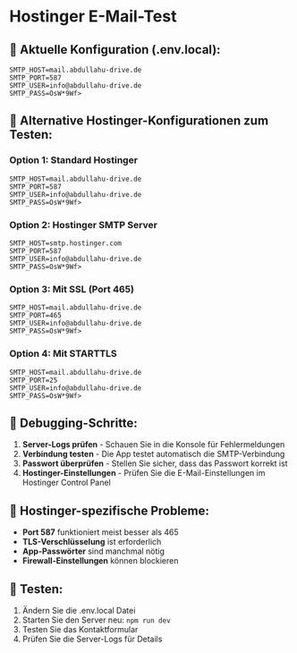 # Hostinger E-Mail-Test

## 🔧 Aktuelle Konfiguration (.env.local):

```env
SMTP_HOST=mail.abdullahu-drive.de
SMTP_PORT=587
SMTP_USER=info@abdullahu-drive.de
SMTP_PASS=OsW*9Wf>
```

## 🧪 Alternative Hostinger-Konfigurationen zum Testen:

### Option 1: Standard Hostinger
```env
SMTP_HOST=mail.abdullahu-drive.de
SMTP_PORT=587
SMTP_USER=info@abdullahu-drive.de
SMTP_PASS=OsW*9Wf>
```

### Option 2: Hostinger SMTP Server
```env
SMTP_HOST=smtp.hostinger.com
SMTP_PORT=587
SMTP_USER=info@abdullahu-drive.de
SMTP_PASS=OsW*9Wf>
```

### Option 3: Mit SSL (Port 465)
```env
SMTP_HOST=mail.abdullahu-drive.de
SMTP_PORT=465
SMTP_USER=info@abdullahu-drive.de
SMTP_PASS=OsW*9Wf>
```

### Option 4: Mit STARTTLS
```env
SMTP_HOST=mail.abdullahu-drive.de
SMTP_PORT=25
SMTP_USER=info@abdullahu-drive.de
SMTP_PASS=OsW*9Wf>
```

## 🐛 Debugging-Schritte:

1. **Server-Logs prüfen** - Schauen Sie in die Konsole für Fehlermeldungen
2. **Verbindung testen** - Die App testet automatisch die SMTP-Verbindung
3. **Passwort überprüfen** - Stellen Sie sicher, dass das Passwort korrekt ist
4. **Hostinger-Einstellungen** - Prüfen Sie die E-Mail-Einstellungen im Hostinger Control Panel

## 📧 Hostinger-spezifische Probleme:

- **Port 587** funktioniert meist besser als 465
- **TLS-Verschlüsselung** ist erforderlich
- **App-Passwörter** sind manchmal nötig
- **Firewall-Einstellungen** können blockieren

## 🔄 Testen:

1. Ändern Sie die .env.local Datei
2. Starten Sie den Server neu: `npm run dev`
3. Testen Sie das Kontaktformular
4. Prüfen Sie die Server-Logs für Details
